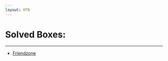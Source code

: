 ```yaml
---
layout: HTB
---
```


# Solved Boxes:

* * *

- [Friendzone](/decrypt?file=content/HTB/Friendzone.hex)
